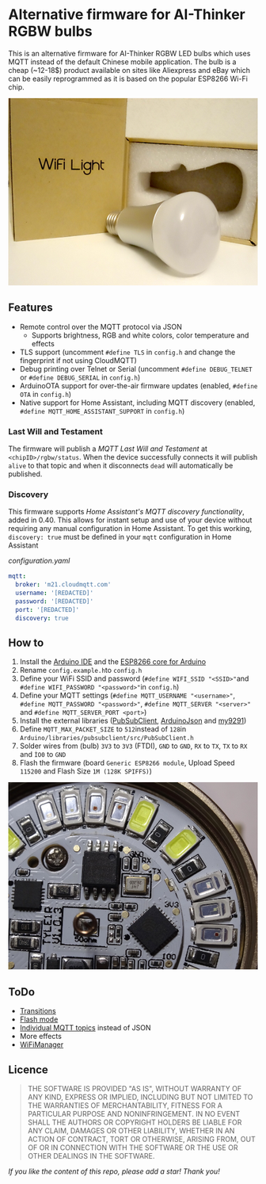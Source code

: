 # Alternative firmware for AI-Thinker RGBW bulbs

This is an alternative firmware for AI-Thinker RGBW LED bulbs which uses MQTT instead of the default Chinese mobile application. The bulb is a cheap (~12-18$) product available on sites like Aliexpress and eBay which can be easily reprogrammed as it is based on the popular ESP8266 Wi-Fi chip.

![Design](images/Design.JPG)

## Features
- Remote control over the MQTT protocol via JSON
  - Supports brightness, RGB and white colors, color temperature and effects
- TLS support (uncomment `#define TLS` in `config.h` and change the fingerprint if not using CloudMQTT)
- Debug printing over Telnet or Serial (uncomment `#define DEBUG_TELNET` or `#define DEBUG_SERIAL` in `config.h`)
- ArduinoOTA support for over-the-air firmware updates (enabled, `#define OTA` in `config.h`)
- Native support for Home Assistant, including MQTT discovery (enabled, `#define MQTT_HOME_ASSISTANT_SUPPORT` in `config.h`)

### Last Will and Testament

The firmware will publish a *MQTT Last Will and Testament* at `<chipID>/rgbw/status`.
When the device successfully connects it will publish `alive` to that topic and when it disconnects `dead` will automatically be published.

### Discovery

This firmware supports *Home Assistant's MQTT discovery functionality*, added in 0.40.
This allows for instant setup and use of your device without requiring any manual configuration in Home Assistant.
To get this working, `discovery: true` must be defined in your `mqtt` configuration in Home Assistant

*configuration.yaml*

```yaml
mqtt:
  broker: 'm21.cloudmqtt.com'
  username: '[REDACTED]'
  password: '[REDACTED]'
  port: '[REDACTED]'
  discovery: true
```

## How to
1. Install the [Arduino IDE](https://www.arduino.cc/en/Main/Software) and the [ESP8266 core for Arduino](https://github.com/esp8266/Arduino)
2. Rename `config.example.h`to `config.h`
3. Define your WiFi SSID and password (`#define WIFI_SSID "<SSID>"`and `#define WIFI_PASSWORD "<password>"`in `config.h`)
4. Define your MQTT settings (`#define MQTT_USERNAME "<username>"`, `#define MQTT_PASSWORD "<password>"`, `#define MQTT_SERVER "<server>"` and `#define MQTT_SERVER_PORT <port>`)
5. Install the external libraries ([PubSubClient](https://github.com/knolleary/pubsubclient), [ArduinoJson](https://github.com/bblanchon/ArduinoJson) and [my9291](https://github.com/xoseperez/my9291))
5. Define `MQTT_MAX_PACKET_SIZE` to `512`instead of `128`in `Arduino/libraries/pubsubclient/src/PubSubClient.h`
6. Solder wires from (bulb) `3V3` to `3V3` (FTDI), `GND` to `GND`, `RX` to `TX`, `TX` to `RX` and `ÌO0` to `GND`
7. Flash the firmware (board `Generic ESP8266 module`, Upload Speed `115200` and Flash Size `1M (128K SPIFFS)`)

![Design](images/PCB.JPG)

## ToDo
- [Transitions](https://home-assistant.io/components/light.mqtt_json/)
- [Flash mode](https://home-assistant.io/components/light.mqtt_json/)
- [Individual MQTT topics](https://home-assistant.io/components/light.mqtt/) instead of JSON
- More effects
- [WiFiManager](https://github.com/tzapu/WiFiManager)

## Licence
> THE SOFTWARE IS PROVIDED "AS IS", WITHOUT WARRANTY OF ANY KIND, EXPRESS OR
  IMPLIED, INCLUDING BUT NOT LIMITED TO THE WARRANTIES OF MERCHANTABILITY,
  FITNESS FOR A PARTICULAR PURPOSE AND NONINFRINGEMENT. IN NO EVENT SHALL THE
  AUTHORS OR COPYRIGHT HOLDERS BE LIABLE FOR ANY CLAIM, DAMAGES OR OTHER
  LIABILITY, WHETHER IN AN ACTION OF CONTRACT, TORT OR OTHERWISE, ARISING FROM,
  OUT OF OR IN CONNECTION WITH THE SOFTWARE OR THE USE OR OTHER DEALINGS IN THE
  SOFTWARE.

*If you like the content of this repo, please add a star! Thank you!*
